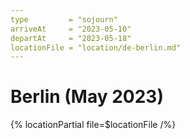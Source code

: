 ```yaml
---
type         = "sojourn"
arriveAt     = "2023-05-10"
departAt     = "2023-05-18"
locationFile = "location/de-berlin.md"
---
```


# Berlin (May 2023)

{% locationPartial file=$locationFile /%} 
